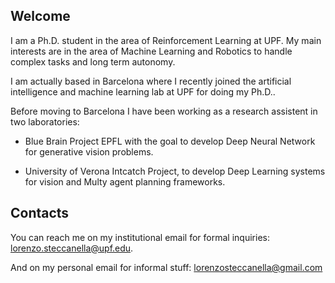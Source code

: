 ## Welcome

I am a Ph.D. student in the area of Reinforcement Learning at UPF. My main interests are in the area of Machine Learning and Robotics to handle complex tasks and long term autonomy.

I am actually based in Barcelona where I recently joined the artificial intelligence and machine learning lab at UPF for doing my Ph.D..

Before moving to Barcelona I have been working as a research assistent in two laboratories:

- Blue Brain Project EPFL with the goal to develop Deep Neural Network for generative vision problems.

- University of Verona Intcatch Project, to develop Deep Learning systems for vision and Multy agent planning frameworks.

## Contacts

You can reach me on my institutional email for formal inquiries: lorenzo.steccanella@upf.edu.

And on my personal email for informal stuff: lorenzosteccanella@gmail.com


